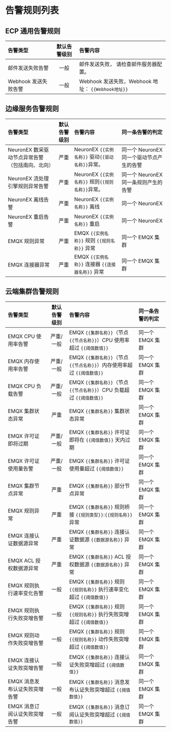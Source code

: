 # 告警规则列表

## ECP 通用告警规则
| 告警类型 | 默认告警级别 |告警内容      | 
| :----------------------------- | :----: | :----------------------------------------------------------- |
|    邮件发送失败告警    | 一般 |邮件发送失败， 请检查邮件服务器配置。                                              |
| Webhook 发送失败告警 | 一般 |Webhook 发送失败，Webhook 地址： <code v-pre>{{Webhook地址}}</code> |

## 边缘服务告警规则
| 告警类型 | 默认告警级别 |告警内容      | 同一条告警的判定 |
| :----------------------------- | :----: | :----------------------------------------------------------- |:-----------------------------------------------------------  |
| NeuronEX 数采驱动节点异常告警（包括南向、北向） | 严重 |NeuronEX <code v-pre>{{实例名称}}</code> 驱动<code v-pre>{{驱动名称}}</code>异常。 | 同一个 NeuronEX 同一个驱动节点产生的告警 |
| NeuronEX 流处理引擎规则异常告警 | 严重 |NeuronEX <code v-pre>{{实例名称}}</code> 规则<code v-pre>{{规则名称}}</code>异常。 | 同一个 NeuronEX 同一条规则产生的告警 |
| NeuronEX 离线告警 | 严重 |NeuronEX <code v-pre>{{实例名称}}</code> 离线 | 同一个 NeuronEX |
| NeuronEX 重启告警 | 严重 |NeuronEX <code v-pre>{{实例名称}}</code> 重启 | 同一个 NeuronEX |
| EMQX 规则异常 | 严重 |EMQX <code v-pre>{{实例名称}}</code> 规则 <code v-pre>{{规则名称}}</code> 异常 | 同一个 EMQX 集群 |
| EMQX 连接器异常 | 严重 |EMQX <code v-pre>{{实例名称}}</code> 连接器 <code v-pre>{{连接器名称}}</code> 异常 | 同一个 EMQX 集群 |

## 云端集群告警规则
| 告警类型 | 默认告警级别 |告警内容      | 同一条告警的判定 |
| :----------------------------- | :----: | :----------------------------------------------------------- |:-----------------------------------------------------------  |
| EMQX CPU 使用率告警 | 严重/一般 |EMQX <code v-pre>{{集群名称}}</code>（节点 <code v-pre>{{节点名称}}</code>）CPU 使用率超过 <code v-pre>{{阈值数值}}</code>| 同一个 EMQX 集群 |
| EMQX 内存使用率告警 | 严重/一般 |EMQX <code v-pre>{{集群名称}}</code>（节点 <code v-pre>{{节点名称}}</code>）内存使用率超过 <code v-pre>{{阈值数值}}</code> | 同一个 EMQX 集群 |
| EMQX CPU 负载告警 | 严重/一般 |EMQX <code v-pre>{{集群名称}}</code>（节点 <code v-pre>{{节点名称}}</code>）CPU 负载超过 <code v-pre>{{阈值数值}}</code> | 同一个 EMQX 集群 |
| EMQX 集群状态异常 | 严重 |EMQX <code v-pre>{{集群名称}}</code> 集群状态异常 | 同一个 EMQX 集群 |
| EMQX 许可证即将过期 | 严重/一般 |EMQX <code v-pre>{{集群名称}}</code> 许可证即将在 <code v-pre>{{阈值数值}}</code> 天内过期 | 同一个 EMQX 集群 |
| EMQX 许可证使用量告警 | 严重/一般 |EMQX <code v-pre>{{集群名称}}</code> 许可证使用量超过 <code v-pre>{{阈值数值}}</code> | 同一个 EMQX 集群 |
| EMQX 集群节点异常 | 严重 |EMQX <code v-pre>{{集群名称}}</code> 部分节点异常 | 同一个 EMQX 集群 |
| EMQX 规则异常 | 严重 |EMQX <code v-pre>{{集群名称}}</code> 规则桥接 <code v-pre>{{规则类型}}</code>:<code v-pre>{{规则名称}}</code> 异常 | 同一个 EMQX 集群 |
| EMQX 连接认证数据源异常 | 严重 |EMQX <code v-pre>{{集群名称}}</code> 连接认证数据源 <code v-pre>{{数据源名称}}</code> 异常 | 同一个 EMQX 集群 |
| EMQX ACL 授权数据源异常 | 严重 |EMQX <code v-pre>{{集群名称}}</code> ACL 授权数据源 <code v-pre>{{数据源名称}}</code> 异常 | 同一个 EMQX 集群 |
| EMQX 规则执行速率变化告警 | 一般 |EMQX <code v-pre>{{集群名称}}</code> 规则 <code v-pre>{{规则名称}}</code> 执行速率变化超过 <code v-pre>{{阈值数值}}</code> | 同一个 EMQX 集群 |
| EMQX 规则执行失败突增告警 | 一般 |EMQX <code v-pre>{{集群名称}}</code> 规则 <code v-pre>{{规则名称}}</code> 执行失败突增超过 <code v-pre>{{阈值数值}}</code> | 同一个 EMQX 集群 |
| EMQX 规则动作失败突增告警 | 一般 |EMQX <code v-pre>{{集群名称}}</code> 规则 <code v-pre>{{规则名称}}</code> 动作失败突增超过 <code v-pre>{{阈值数值}}</code> | 同一个 EMQX 集群 |
| EMQX 连接认证失败突增告警 | 一般 |EMQX <code v-pre>{{集群名称}}</code> 连接认证失败突增超过 <code v-pre>{{阈值数值}}</code> | 同一个 EMQX 集群 |
| EMQX 消息发布认证失败突增告警 | 一般 |EMQX <code v-pre>{{集群名称}}</code> 消息发布认证失败突增超过 <code v-pre>{{阈值数值}}</code> | 同一个 EMQX 集群 |
| EMQX 消息订阅认证失败突增告警 | 一般 |EMQX <code v-pre>{{集群名称}}</code> 消息订阅认证失败突增超过 <code v-pre>{{阈值数值}}</code> | 同一个 EMQX 集群 |